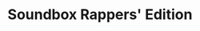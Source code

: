 ---
title: "Soundbox Rappers' Edition"
title_fr: "Soundbox Rappers' Edition"
order: 4
description: "App created using React for the 'Front End Libraries Projects' certification on freeCodeCamp."
description_fr: "Application créée à l'aide de React pour la certification 'Front End Libraries Projects' sur freeCodeCamp."
featuredImage: ../images/fcc-soundbox.jpg
url: "https://codepen.io/anhek/debug/qBWpQwZ"
tags: ["design", "html", "scss", "javascript", "react"]
tags_fr: ["design", "html", "scss", "javascript", "react"]
---